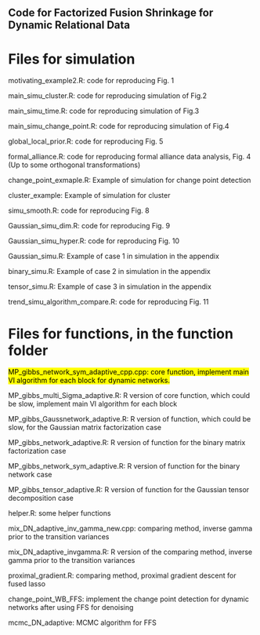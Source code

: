 ## Code for Factorized Fusion Shrinkage for Dynamic Relational Data

# Files for simulation
motivating_example2.R: code for reproducing Fig. 1

main_simu_cluster.R:  code for reproducing simulation of Fig.2

main_simu_time.R: code for reproducing simulation of Fig.3

main_simu_change_point.R: code for reproducing simulation of Fig.4

global_local_prior.R: code for reproducing Fig. 5

formal_alliance.R: code for reproducing formal alliance data analysis, Fig. 4 (Up to some orthogonal transformations)

change_point_exmaple.R: Example of simulation for change point detection

cluster_example: Example of simulation for cluster

simu_smooth.R: code for reproducing Fig. 8

Gaussian_simu_dim.R: code for reproducing Fig. 9

Gaussian_simu_hyper.R: code for reproducing Fig. 10

Gaussian_simu.R: Example of case 1 in simulation in the appendix

binary_simu.R: Example of case 2 in simulation in the appendix

tensor_simu.R: Example of case 3 in simulation in the appendix

trend_simu_algorithm_compare.R: code for reproducing Fig. 11

# Files for functions, in the function folder

<mark> MP_gibbs_network_sym_adaptive_cpp.cpp: core function, implement main VI algorithm for each block for dynamic networks. <mark>

MP_gibbs_multi_Sigma_adaptive.R: R version of core function, which could be slow, implement main VI algorithm for each block

MP_gibbs_Gaussnetwork_adaptive.R: R version of function, which could be slow, for the Gaussian matrix factorization case

MP_gibbs_network_adaptive.R: R version of function for the binary matrix factorization case

MP_gibbs_network_sym_adaptive.R: R version of function for the binary network case

MP_gibbs_tensor_adaptive.R: R version of function for the Gaussian tensor decomposition case

helper.R: some helper functions

mix_DN_adaptive_inv_gamma_new.cpp: comparing method, inverse gamma prior to the transition variances

mix_DN_adaptive_invgamma.R: R version of the comparing method, inverse gamma prior to the transition variances

proximal_gradient.R: comparing method, proximal gradient descent for fused lasso

change_point_WB_FFS: implement the change point detection for dynamic networks after using FFS for denoising

mcmc_DN_adaptive: MCMC algorithm for FFS
